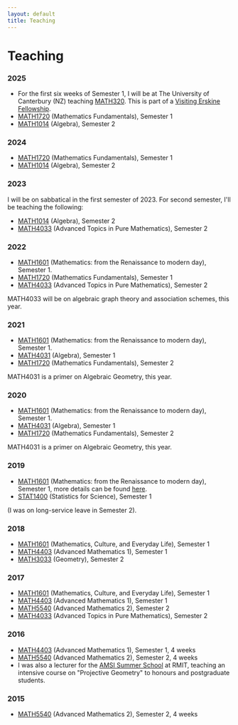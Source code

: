 ```yaml
---
layout: default
title: Teaching
---
```


# Teaching

### 2025

- For the first six weeks of Semester 1, I will be at The University of Canterbury (NZ) teaching [MATH320](https://courseinfo.canterbury.ac.nz/GetCourseDetails.aspx?course=MATH320&occurrence=25S1(C)&year=2025). This is part of a [Visiting Erskine Fellowship](https://www.canterbury.ac.nz/about-uc/what-we-do/teaching/erskine-programme/erskine-fellowship).
- [MATH1720](http://handbooks.uwa.edu.au/unitdetails?code=MATH1720) (Mathematics Fundamentals), Semester 1
- [MATH1014](http://handbooks.uwa.edu.au/unitdetails?code=MATH1014) (Algebra), Semester 2


### 2024

- [MATH1720](http://handbooks.uwa.edu.au/unitdetails?code=MATH1720) (Mathematics Fundamentals), Semester 1
- [MATH1014](http://handbooks.uwa.edu.au/unitdetails?code=MATH1014) (Algebra), Semester 2


### 2023 

I will be on sabbatical in the first semester of 2023. For second semester, I'll be teaching the following:

- [MATH1014](http://handbooks.uwa.edu.au/unitdetails?code=MATH1014) (Algebra), Semester 2
- [MATH4033](http://handbooks.uwa.edu.au/unitdetails?code=MATH4033)  (Advanced Topics in Pure Mathematics), Semester 2

### 2022

- [MATH1601](http://handbooks.uwa.edu.au/unitdetails?code=MATH1601) (Mathematics: from the Renaissance to modern day), Semester 1.
- [MATH1720](http://handbooks.uwa.edu.au/unitdetails?code=MATH1720) (Mathematics Fundamentals), Semester 1
- [MATH4033](http://handbooks.uwa.edu.au/unitdetails?code=MATH4033)  (Advanced Topics in Pure Mathematics), Semester 2

MATH4033 will be on algebraic graph theory and association schemes, this year.

### 2021 

- [MATH1601](http://handbooks.uwa.edu.au/unitdetails?code=MATH1601) (Mathematics: from the Renaissance to modern day), Semester 1.
- [MATH4031](http://handbooks.uwa.edu.au/unitdetails?code=MATH4031) (Algebra), Semester 1
- [MATH1720](http://handbooks.uwa.edu.au/unitdetails?code=MATH1720) (Mathematics Fundamentals), Semester 2

MATH4031 is a primer on Algebraic Geometry, this year.

### 2020 

- [MATH1601](http://handbooks.uwa.edu.au/unitdetails?code=MATH1601) (Mathematics: from the Renaissance to modern day), Semester 1.
- [MATH4031](http://handbooks.uwa.edu.au/unitdetails?code=MATH4031) (Algebra), Semester 1
- [MATH1720](http://handbooks.uwa.edu.au/unitdetails?code=MATH1720) (Mathematics Fundamentals), Semester 2

MATH4031 is a primer on Algebraic Geometry, this year.

### 2019 

- [MATH1601](http://handbooks.uwa.edu.au/unitdetails?code=MATH1601) (Mathematics: from the Renaissance to modern day), Semester 1, more details can be found [here](http://school.maths.uwa.edu.au/~bamberg/MATH1601.html).
- [STAT1400](http://handbooks.uwa.edu.au/unitdetails?code=MATH3033) (Statistics for Science), Semester 1

(I was on long-service leave in Semester 2).

### 2018 

- [MATH1601](http://handbooks.uwa.edu.au/unitdetails?code=MATH1601) (Mathematics, Culture, and Everyday Life), Semester 1
- [MATH4403](http://handbooks.uwa.edu.au/unitdetails?code=MATH4403)  (Advanced Mathematics 1), Semester 1
- [MATH3033](http://handbooks.uwa.edu.au/unitdetails?code=MATH5540)  (Geometry), Semester 2

### 2017 

- [MATH1601](http://handbooks.uwa.edu.au/unitdetails?code=MATH1601) (Mathematics, Culture, and Everyday Life), Semester 1
- [MATH4403](http://handbooks.uwa.edu.au/unitdetails?code=MATH4403)  (Advanced Mathematics 1), Semester 1
- [MATH5540](http://handbooks.uwa.edu.au/unitdetails?code=MATH5540)  (Advanced Mathematics 2), Semester 2
- [MATH4033](http://handbooks.uwa.edu.au/unitdetails?code=MATH4033)  (Advanced Topics in Pure Mathematics), Semester 2

### 2016 

- [MATH4403](http://handbooks.uwa.edu.au/unitdetails?code=MATH4403)  (Advanced Mathematics 1), Semester 1, 4 weeks
- [MATH5540](http://handbooks.uwa.edu.au/unitdetails?code=MATH5540)  (Advanced Mathematics 2), Semester 2, 4 weeks
- I was also a lecturer for the [AMSI Summer School](http://ss.amsi.org.au/tag/summer-school-2016) at RMIT, teaching an intensive course on "Projective Geometry" to honours and postgraduate students.

### 2015

- [MATH5540](http://handbooks.uwa.edu.au/unitdetails?code=MATH5540)  (Advanced Mathematics 2), Semester 2, 4 weeks

